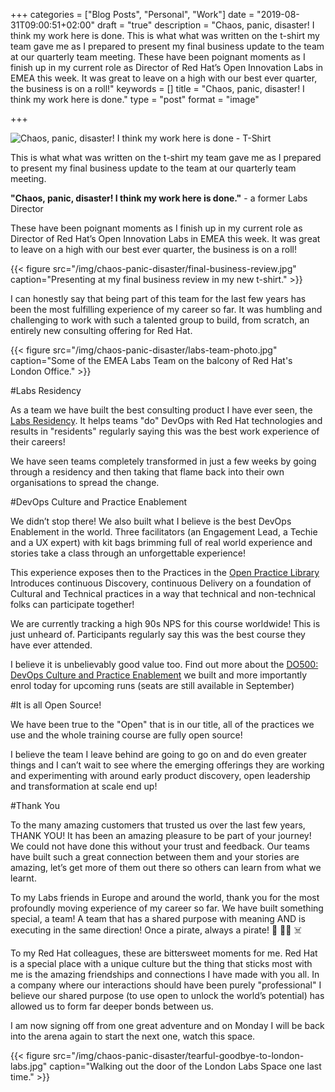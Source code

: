 +++
categories = ["Blog Posts", "Personal", "Work"]
date = "2019-08-31T09:00:51+02:00"
draft = "true"
description = "Chaos, panic, disaster! I think my work here is done. This is what what was written on the t-shirt my team gave me as I prepared to present my final business update to the team at our quarterly team meeting. These have been poignant moments as I finish up in my current role as Director of Red Hat’s Open Innovation Labs in EMEA this week. It was great to leave on a high with our best ever quarter, the business is on a roll!"
keywords = []
title = "Chaos, panic, disaster! I think my work here is done."
type = "post"
format = "image"

+++

![Chaos, panic, disaster! I think my work here is done - T-Shirt](/img/chaos-panic-disaster/chaos-panic-disaster-tshirt.jpg)

This is what what was written on the t-shirt my team gave me as I prepared to present my final business update to the team at our quarterly team meeting.

**"Chaos, panic, disaster! I think my work here is done."** - a former Labs Director

These have been poignant moments as I finish up in my current role as Director of Red Hat’s Open Innovation Labs in EMEA this week. It was great to leave on a high with our best ever quarter, the business is on a roll!

<!--more-->

{{< figure src="/img/chaos-panic-disaster/final-business-review.jpg" caption="Presenting at my final business review in my new t-shirt." >}}

I can honestly say that being part of this team for the last few years has been the most fulfilling experience of my career so far. It was humbling and challenging to work with such a talented group to build, from scratch, an entirely new consulting offering for Red Hat.

{{< figure src="/img/chaos-panic-disaster/labs-team-photo.jpg" caption="Some of the EMEA Labs Team on the balcony of Red Hat's London Office." >}}

#Labs Residency

As a team we have built the best consulting product I have ever seen, the [Labs Residency](https://www.redhat.com/en/services/consulting/open-innovation-labs). It helps teams "do" DevOps with Red Hat technologies and results in "residents" regularly saying this was the best work experience of their careers!

We have seen teams completely transformed in just a few weeks by going through a residency and then taking that flame back into their own organisations to spread the change.

#DevOps Culture and Practice Enablement

We didn’t stop there! We also built what I believe is the best DevOps Enablement in the world. Three facilitators (an Engagement Lead, a Techie and a UX expert) with kit bags brimming full of real world experience and stories take a class through an unforgettable experience!

This experience exposes then to the Practices in the [Open Practice Library](https://openpracticelibrary.com/) Introduces continuous Discovery, continuous Delivery on a foundation of Cultural and Technical practices in a way that technical and non-technical folks can participate together!

We are currently tracking a high 90s NPS for this course worldwide! This is just unheard of. Participants regularly say this was the best course they have ever attended.

I believe it is unbelievably good value too. Find out more about the [DO500: DevOps Culture and Practice Enablement](https://www.redhat.com/en/services/training/do500-devops-culture-and-practice-enablement) we built and more importantly enrol today for upcoming runs (seats are still available in September)

#It is all Open Source!

We have been true to the "Open" that is in our title, all of the practices we use and the whole training course are fully open source!

I believe the team I leave behind are going to go on and do even greater things and I can’t wait to see where the emerging offerings they are working and experimenting with around early product discovery, open leadership and transformation at scale end up!

#Thank You

To the many amazing customers that trusted us over the last few years, THANK YOU! It has been an amazing pleasure to be part of your journey! We could not have done this without your trust and feedback. Our teams have built such a great connection between them and your stories are amazing, let’s get more of them out there so others can learn from what we learnt.

To my Labs friends in Europe and around the world, thank you for the most profoundly moving experience of my career so far. We have built something special, a team! A team that has a shared purpose with meaning AND is executing in the same direction! Once a pirate, always a pirate! 🦜 🏴‍☠️ ☠️

To my Red Hat colleagues, these are bittersweet moments for me. Red Hat is a special place with a unique culture but the thing that sticks most with me is the amazing friendships and connections I have made with you all. In a company where our interactions should have been purely "professional" I believe our shared purpose (to use open to unlock the world’s potential) has allowed us to form far deeper bonds between us.

I am now signing off from one great adventure and on Monday I will be back into the arena again to start the next one, watch this space.

{{< figure src="/img/chaos-panic-disaster/tearful-goodbye-to-london-labs.jpg" caption="Walking out the door of the London Labs Space one last time." >}}


